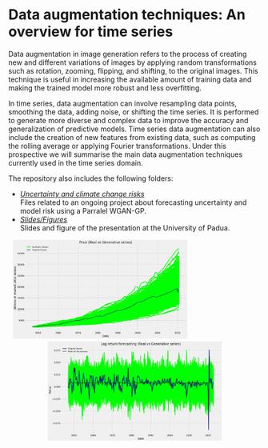 # Data augmentation techniques: An overview for time series
Data augmentation in image generation refers to the process of creating new and different variations of images by applying random transformations such as rotation, zooming, flipping, and shifting, to the original images. This technique is useful in increasing the available amount of training data and making the trained model more robust and less overfitting.

In time series, data augmentation can involve resampling data points, smoothing the data, adding noise, or shifting the time series. It is performed to generate more diverse and complex data to improve the accuracy and generalization of predictive models. Time series data augmentation can also include the creation of new features from existing data, such as computing the rolling average or applying Fourier transformations. Under this prospective we will summarise the main data augmentation techniques currently used in the time series domain.

The repository also includes the following folders:
* *[Uncertainty and climate change risks](https://github.com/GianVriz/ELIU-presentation/tree/main/Uncertainty%20and%20climate%20change%20risks)* \
  Files related to an ongoing project about forecasting uncertainty and model risk using a Parralel WGAN-GP.
* *[Slides/Figures](https://github.com/GianVriz/ELIU-presentation/tree/main/Slides)* \
   Slides and figure of the presentation at the University of Padua.
   
 <p align="center">
 <img src="https://github.com/GianVriz/ELIU-presentation/blob/main/Slides/Figures/time%20series.png" alt="drawing" width="350" height="200"/> 
  &nbsp;&nbsp;&nbsp;&nbsp; &nbsp;&nbsp;&nbsp;&nbsp;  &nbsp;&nbsp;&nbsp;&nbsp;  &nbsp;&nbsp;&nbsp;&nbsp;  &nbsp;&nbsp;&nbsp;&nbsp;  &nbsp;&nbsp;&nbsp;&nbsp;  &nbsp;&nbsp;&nbsp;&nbsp;
 <img src="https://github.com/GianVriz/ELIU-presentation/blob/main/Slides/Figures/log-returns.png" alt="drawing" width="350" height="200"/> 
<p>
